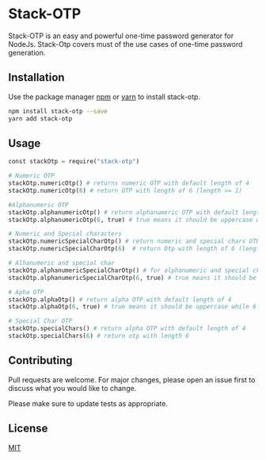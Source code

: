 # Stack-OTP

Stack-OTP is an easy and powerful one-time password generator for NodeJs. Stack-Otp covers must of the use cases of one-time password generation.

## Installation

Use the package manager [npm](https://www.npmjs.com/package/stack-otp/) or [yarn](https://www.npmjs.com/package/stack-otp) to install stack-otp.

```bash
npm install stack-otp --save
yarn add stack-otp
```

## Usage

```python
const stackOtp = require("stack-otp")

# Numeric OTP
stackOtp.numericOtp() # returns numeric OTP with default length of 4
stackOtp.numericOtp(6) # return OTP with length of 6 (length >= 1)

#Alphanumeric OTP
stackOtp.alphanumericOtp() # return alphanumeric OTP with default length of 4
stackOtp.alphanumericOtp(6, true) # true means it should be uppercase while 6 is the given length

# Numeric and Special characters
stackOtp.numericSpecialCharOtp() # return numeric and special chars OTP with default length of 4
stackOtp.numericSpecialCharOtp(6)  # return Otp with length of 6 (length >= 1)

# Alhanumeric and special char
stackOtp.alphanumericSpecialCharOtp() # for alphanumeric and special chars OTP with default length of 4
stackOtp.alphanumericSpecialCharOtp(6, true) # true means it should be uppercase while 6 is the given length

# Apha OTP
stackOtp.alphaOtp() # return alpha OTP with default length of 4
stackOtp.alphaOtp(6, true) # true means it should be uppercase while 6 is the given length

# Special Char OTP
stackOtp.specialChars() # return alpha OTP with default length of 4
stackOtp.specialChars(6) # return otp with length 6

```

## Contributing

Pull requests are welcome. For major changes, please open an issue first to discuss what you would like to change.

Please make sure to update tests as appropriate.

## License

[MIT](https://github.com/gaiyadev/stack-otp/blob/main/LICENSE.txt)
